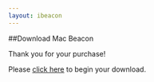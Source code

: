 ```yaml
---
layout: ibeacon
---
```



##Download Mac Beacon

Thank you for your purchase!

Please [click here](https://s3.amazonaws.com/downloads.radiusnetworks.com/48d0883a-69c5-48f5-9e74-ee0d2cdf82e9/MacBeacon.app.zip) to begin your download.

